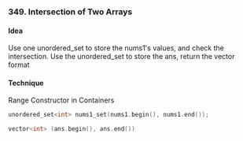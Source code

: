 ### 349. Intersection of Two Arrays

#### Idea
Use one unordered_set to store the nums1's values, and check the intersection.
Use the unordered_set to store the ans, return the vector format


#### Technique
Range Constructor in Containers
```c++
unordered_set<int> nums1_set(nums1.begin(), nums1.end());

vector<int> (ans.begin(), ans.end())
```
